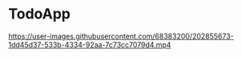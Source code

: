 # TodoApp

https://user-images.githubusercontent.com/68383200/202855673-1dd45d37-533b-4334-92aa-7c73cc7079d4.mp4

